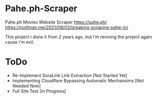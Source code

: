 # Pahe.ph-Scraper
Pahe.ph Movies Website Scraper
https://pahe.ph/
https://roofman.me/2021/09/03/breaking-scraping-pahe-in/

This project i done it from 2 years ago, but i'm reviving the project again cause i'm evil.

# ToDo
- Re-Implement SoraLink Link Extraction [Not Started Yet]
- Implementing Cloudflare Bypassing Automatic Mechansims [Not Needed Now]
- Full Site Test [In Progress]
